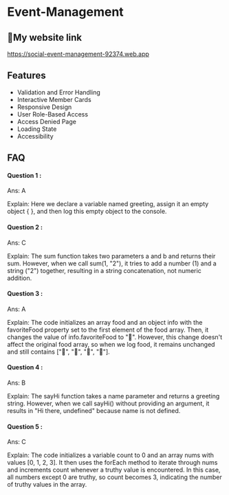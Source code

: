 
# Event-Management
## 🔗My website link
 https://social-event-management-92374.web.app


## Features

- Validation and Error Handling
- Interactive Member Cards
- Responsive Design
- User Role-Based Access
- Access Denied Page
- Loading State
- Accessibility




## FAQ

#### Question 1 :

Ans: A

Explain: Here we declare a variable named greeting, assign it an empty object { }, and then log this empty object to the console.

#### Question 2 :

Ans: C

Explain: The sum function takes two parameters a and b and returns their sum. However, when we call sum(1, "2"), it tries to add a number (1) and a string ("2") together, resulting in a string concatenation, not numeric addition.

#### Question 3 :

Ans: A

Explain: The code initializes an array food and an object info with the favoriteFood property set to the first element of the food array. Then, it changes the value of info.favoriteFood to "🍝". However, this change doesn't affect the original food array, so when we log food, it remains unchanged and still contains ["🍕", "🍫", "🥑", "🍔"].

#### Question 4 :
Ans: B

Explain: The sayHi function takes a name parameter and returns a greeting string. However, when we call sayHi() without providing an argument, it results in "Hi there, undefined" because name is not defined.

#### Question 5 :
Ans: C

Explain: The code initializes a variable count to 0 and an array nums with values [0, 1, 2, 3]. It then uses the forEach method to iterate through nums and increments count whenever a truthy value is encountered. In this case, all numbers except 0 are truthy, so count becomes 3, indicating the number of truthy values in the array.